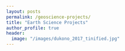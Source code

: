 ```yaml
---
layout: posts
permalink: /geoscience-projects/
title: "Earth Science Projects"
author_profile: true
header:
  image: "/images/dukono_2017_tinified.jpg"
---
```

